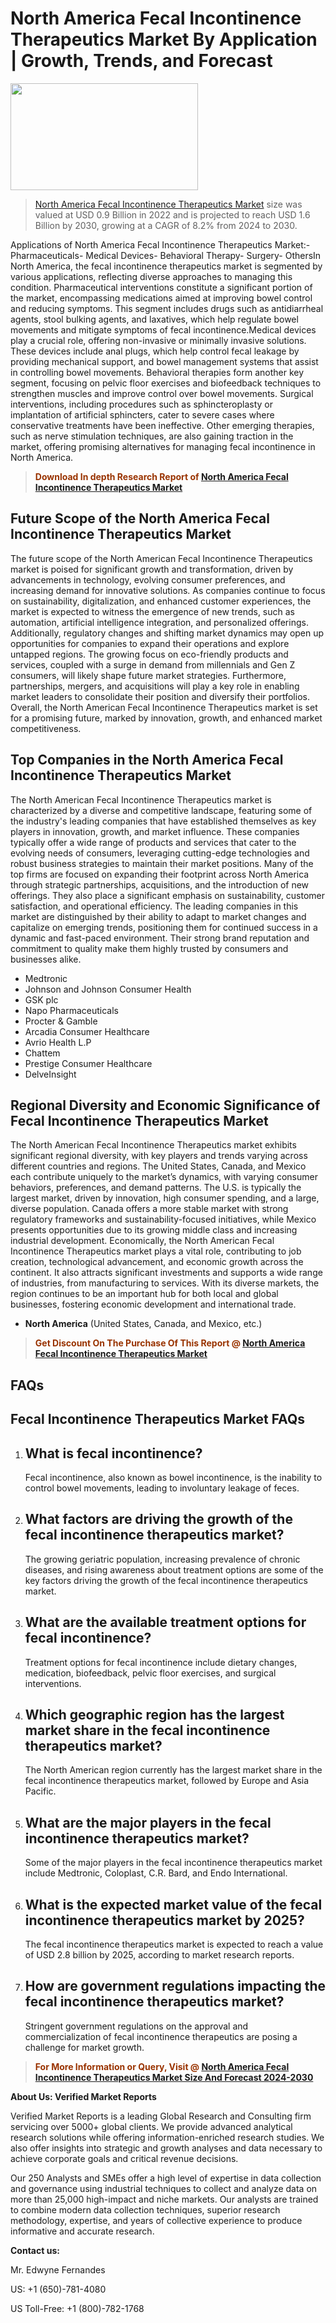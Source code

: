 <p><h1>North America Fecal Incontinence Therapeutics Market By Application | Growth, Trends, and Forecast</h1><p><img class="aligncenter size-medium wp-image-105565" src="https://ffe5etoiles.com/wp-content/uploads/2025/01/MST7-300x171.png" alt="" width="300" height="171" /></p><blockquote><p><a href="https://www.verifiedmarketreports.com/download-sample/?rid=578630&utm_source=Github-NA&utm_medium=358" target="_blank">North America Fecal Incontinence Therapeutics Market</a> size was valued at USD 0.9 Billion in 2022 and is projected to reach USD 1.6 Billion by 2030, growing at a CAGR of 8.2% from 2024 to 2030.</p></blockquote>Applications of North America Fecal Incontinence Therapeutics Market:- Pharmaceuticals- Medical Devices- Behavioral Therapy- Surgery- OthersIn North America, the fecal incontinence therapeutics market is segmented by various applications, reflecting diverse approaches to managing this condition. Pharmaceutical interventions constitute a significant portion of the market, encompassing medications aimed at improving bowel control and reducing symptoms. This segment includes drugs such as antidiarrheal agents, stool bulking agents, and laxatives, which help regulate bowel movements and mitigate symptoms of fecal incontinence.Medical devices play a crucial role, offering non-invasive or minimally invasive solutions. These devices include anal plugs, which help control fecal leakage by providing mechanical support, and bowel management systems that assist in controlling bowel movements. Behavioral therapies form another key segment, focusing on pelvic floor exercises and biofeedback techniques to strengthen muscles and improve control over bowel movements. Surgical interventions, including procedures such as sphincteroplasty or implantation of artificial sphincters, cater to severe cases where conservative treatments have been ineffective. Other emerging therapies, such as nerve stimulation techniques, are also gaining traction in the market, offering promising alternatives for managing fecal incontinence in North America.</p><blockquote><p><span style="color: #993300;"><strong>Download In depth Research Report of <a href="https://www.verifiedmarketreports.com/download-sample/?rid=578630&utm_source=Github-NA&utm_medium=358">North America Fecal Incontinence Therapeutics Market</a></strong></span></p></blockquote><h2>Future Scope of the North America Fecal Incontinence Therapeutics Market</h2><p>The future scope of the North American Fecal Incontinence Therapeutics market is poised for significant growth and transformation, driven by advancements in technology, evolving consumer preferences, and increasing demand for innovative solutions. As companies continue to focus on sustainability, digitalization, and enhanced customer experiences, the market is expected to witness the emergence of new trends, such as automation, artificial intelligence integration, and personalized offerings. Additionally, regulatory changes and shifting market dynamics may open up opportunities for companies to expand their operations and explore untapped regions. The growing focus on eco-friendly products and services, coupled with a surge in demand from millennials and Gen Z consumers, will likely shape future market strategies. Furthermore, partnerships, mergers, and acquisitions will play a key role in enabling market leaders to consolidate their position and diversify their portfolios. Overall, the North American Fecal Incontinence Therapeutics market is set for a promising future, marked by innovation, growth, and enhanced market competitiveness.</p><h2>Top Companies in the North America Fecal Incontinence Therapeutics Market</h2><p>The North American Fecal Incontinence Therapeutics market is characterized by a diverse and competitive landscape, featuring some of the industry's leading companies that have established themselves as key players in innovation, growth, and market influence. These companies typically offer a wide range of products and services that cater to the evolving needs of consumers, leveraging cutting-edge technologies and robust business strategies to maintain their market positions. Many of the top firms are focused on expanding their footprint across North America through strategic partnerships, acquisitions, and the introduction of new offerings. They also place a significant emphasis on sustainability, customer satisfaction, and operational efficiency. The leading companies in this market are distinguished by their ability to adapt to market changes and capitalize on emerging trends, positioning them for continued success in a dynamic and fast-paced environment. Their strong brand reputation and commitment to quality make them highly trusted by consumers and businesses alike.</p><p><ul><li>Medtronic </li><li> Johnson and Johnson Consumer Health </li><li> GSK plc </li><li> Napo Pharmaceuticals </li><li> Procter & Gamble </li><li> Arcadia Consumer Healthcare </li><li> Avrio Health L.P </li><li> Chattem </li><li> Prestige Consumer Healthcare </li><li> DelveInsight</li></ul></p><h2>Regional Diversity and Economic Significance of Fecal Incontinence Therapeutics Market</h2><p>The North American Fecal Incontinence Therapeutics market exhibits significant regional diversity, with key players and trends varying across different countries and regions. The United States, Canada, and Mexico each contribute uniquely to the market’s dynamics, with varying consumer behaviors, preferences, and demand patterns. The U.S. is typically the largest market, driven by innovation, high consumer spending, and a large, diverse population. Canada offers a more stable market with strong regulatory frameworks and sustainability-focused initiatives, while Mexico presents opportunities due to its growing middle class and increasing industrial development. Economically, the North American Fecal Incontinence Therapeutics market plays a vital role, contributing to job creation, technological advancement, and economic growth across the continent. It also attracts significant investments and supports a wide range of industries, from manufacturing to services. With its diverse markets, the region continues to be an important hub for both local and global businesses, fostering economic development and international trade.</p><ul> <li><strong>North America</strong> (United States, Canada, and Mexico, etc.)</li></ul><blockquote><p><span style="color: #993300;"><strong>Get Discount On The Purchase Of This Report @ <a href="https://www.verifiedmarketreports.com/ask-for-discount/?rid=578630&utm_source=Github-NA&utm_medium=358">North America Fecal Incontinence Therapeutics Market</a></strong></span></p></blockquote><h2>FAQs</h2><p><h2>Fecal Incontinence Therapeutics Market FAQs</h1><ol> <li> <h2>What is fecal incontinence?</div><div></h2> <p>Fecal incontinence, also known as bowel incontinence, is the inability to control bowel movements, leading to involuntary leakage of feces.</p> </li> <li> <h2>What factors are driving the growth of the fecal incontinence therapeutics market?</div><div></h2> <p>The growing geriatric population, increasing prevalence of chronic diseases, and rising awareness about treatment options are some of the key factors driving the growth of the fecal incontinence therapeutics market.</p> </li> <li> <h2>What are the available treatment options for fecal incontinence?</div><div></h2> <p>Treatment options for fecal incontinence include dietary changes, medication, biofeedback, pelvic floor exercises, and surgical interventions.</p> </li> <li> <h2>Which geographic region has the largest market share in the fecal incontinence therapeutics market?</div><div></h2> <p>The North American region currently has the largest market share in the fecal incontinence therapeutics market, followed by Europe and Asia Pacific.</p> </li> <li> <h2>What are the major players in the fecal incontinence therapeutics market?</div><div></h2> <p>Some of the major players in the fecal incontinence therapeutics market include Medtronic, Coloplast, C.R. Bard, and Endo International.</p> </li> <li> <h2>What is the expected market value of the fecal incontinence therapeutics market by 2025?</div><div></h2> <p>The fecal incontinence therapeutics market is expected to reach a value of USD 2.8 billion by 2025, according to market research reports.</p> </li> <li> <h2>How are government regulations impacting the fecal incontinence therapeutics market?</div><div></h2> <p>Stringent government regulations on the approval and commercialization of fecal incontinence therapeutics are posing a challenge for market growth.</p> </li></ol></body></html></p><blockquote><p><span style="color: #993300;"><strong>For More Information or Query, Visit @ <a href="https://www.verifiedmarketreports.com/product/fecal-incontinence-therapeutics-market/">North America Fecal Incontinence Therapeutics Market Size And Forecast 2024-2030</a></strong></span></p></blockquote><p><strong>About Us: Verified Market Reports</strong></p><p>Verified Market Reports is a leading Global Research and Consulting firm servicing over 5000+ global clients. We provide advanced analytical research solutions while offering information-enriched research studies. We also offer insights into strategic and growth analyses and data necessary to achieve corporate goals and critical revenue decisions.</p><p>Our 250 Analysts and SMEs offer a high level of expertise in data collection and governance using industrial techniques to collect and analyze data on more than 25,000 high-impact and niche markets. Our analysts are trained to combine modern data collection techniques, superior research methodology, expertise, and years of collective experience to produce informative and accurate research.</p><p><strong>Contact us:</strong></p><p>Mr. Edwyne Fernandes</p><p>US: +1 (650)-781-4080</p><p>US Toll-Free: +1 (800)-782-1768</p>
